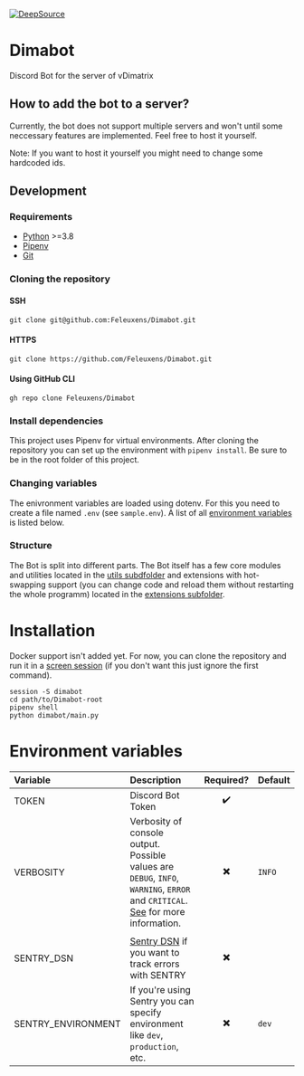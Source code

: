 [![DeepSource](https://deepsource.io/gh/Feleuxens/Dimabot.svg/?label=active+issues)](https://deepsource.io/gh/Feleuxens/Dimabot/?ref=repository-badge)
# Dimabot
Discord Bot for the server of vDimatrix

## How to add the bot to a server?
Currently, the bot does not support multiple servers and won't until some neccessary 
features are implemented. Feel free to host it yourself.

Note: If you want to host it yourself you might need to change some hardcoded ids.


## Development
### Requirements

- [Python](https://www.python.org/) >=3.8
- [Pipenv](https://pypi.org/project/pipenv/)
- [Git](https://git-scm.com/)

### Cloning the repository

#### SSH
```
git clone git@github.com:Feleuxens/Dimabot.git
```
#### HTTPS
```
git clone https://github.com/Feleuxens/Dimabot.git
```
#### Using GitHub CLI
```
gh repo clone Feleuxens/Dimabot
```

### Install dependencies
This project uses Pipenv for virtual environments. After cloning the repository 
you can set up the environment with `pipenv install`. Be sure to be in the root folder
of this project.

### Changing variables
The enivronment variables are loaded using dotenv. For this you need to create a file
named `.env` (see `sample.env`). A list of all [environment variables](#environment-variables)
is listed below.

### Structure
The Bot is split into different parts. The Bot itself has a few core modules and 
utilities located in the [utils subdfolder](dimabot/utils) and extensions with 
hot-swapping support (you can change code and reload them without restarting the
whole programm) located in the [extensions subfolder](dimabot/extensions).

# Installation
Docker support isn't added yet. For now, you can clone the repository and run it in 
a [screen session](https://linuxize.com/post/how-to-use-linux-screen/) (if you don't
want this just ignore the first command).
```shell
session -S dimabot
cd path/to/Dimabot-root
pipenv shell
python dimabot/main.py
```

# Environment variables
| Variable | Description | Required? | Default |
| :--- | :--- | :---: | :--- |
| TOKEN | Discord Bot Token | :heavy_check_mark: |
| VERBOSITY | Verbosity of console output. Possible values are `DEBUG`, `INFO`, `WARNING`, `ERROR` and `CRITICAL`. [See](https://discordpy.readthedocs.io/en/latest/logging.html) for more information. | :heavy_multiplication_x: | `INFO` |
| | | | |
| SENTRY_DSN | [Sentry DSN](https://docs.sentry.io/product/sentry-basics/dsn-explainer/) if you want to track errors with SENTRY | :heavy_multiplication_x: | |
| SENTRY_ENVIRONMENT | If you're using Sentry you can specify environment like `dev`, `production`, etc. | :heavy_multiplication_x: | `dev` |
